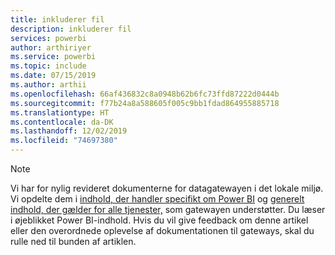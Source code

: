 ```yaml
---
title: inkluderer fil
description: inkluderer fil
services: powerbi
author: arthiriyer
ms.service: powerbi
ms.topic: include
ms.date: 07/15/2019
ms.author: arthii
ms.openlocfilehash: 66af436832c8a0948b62b6fc73ffd87222d0444b
ms.sourcegitcommit: f77b24a8a588605f005c9bb1fdad864955885718
ms.translationtype: HT
ms.contentlocale: da-DK
ms.lasthandoff: 12/02/2019
ms.locfileid: "74697380"
---
```

> [!NOTE]
> Vi har for nylig revideret dokumenterne for datagatewayen i det lokale miljø. Vi opdelte dem i [indhold, der handler specifikt om Power BI](/power-bi/service-gateway-onprem) og [generelt indhold, der gælder for alle tjenester,](/data-integration/gateway/service-gateway-onprem) som gatewayen understøtter. Du læser i øjeblikket Power BI-indhold. Hvis du vil give feedback om denne artikel eller den overordnede oplevelse af dokumentationen til gateways, skal du rulle ned til bunden af artiklen.